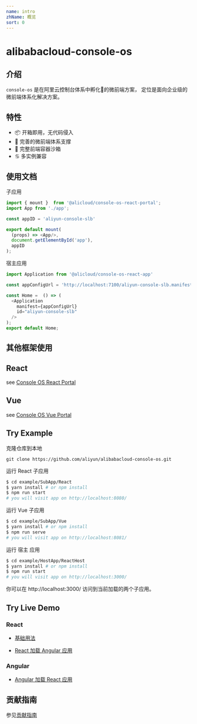 ```yaml
---
name: intro
zhName: 概览
sort: 0
---
```


# alibabacloud-console-os

## 介绍
```console-os``` 是在阿里云控制台体系中孵化🐣的微前端方案， 定位是面向企业级的微前端体系化解决方案。

## 特性

 * 📦 开箱即用，无代码侵入
 * 📎 完善的微前端体系支撑
 * 🕋 完整前端容器沙箱
 * ♋️  多实例兼容

## 使用文档

子应用

```javascript
import { mount }  from '@alicloud/console-os-react-portal';
import App from './app';

const appID = 'aliyun-console-slb'

export default mount(
  (props) => <App/>,
  document.getElementById('app'),
  appID
);
```

宿主应用

```javascript
import Application from '@alicloud/console-os-react-app'

const appConfigUrl = 'http://localhost:7100/aliyun-console-slb.manifest.json';

const Home =  () => (
  <Application
    manifest={appConfigUrl}
    id="aliyun-console-slb"
  />
);
export default Home;
```

## 其他框架使用

## React 

see [Console OS React Portal](https://github.com/aliyun/alibabacloud-console-os/tree/master/packages/react-portal)

## Vue 

see [Console OS Vue Portal](https://github.com/aliyun/alibabacloud-console-os/blob/master/packages/vue-portal/README.md)

## Try Example

克隆仓库到本地

```
git clone https://github.com/aliyun/alibabacloud-console-os.git
```

运行 React 子应用

```bash
$ cd example/SubApp/React
$ yarn install # or npm install
$ npm run start
# you will visit app on http://localhost:8080/
```

运行 Vue 子应用

```bash
$ cd example/SubApp/Vue
$ yarn install # or npm install
$ npm run serve
# you will visit app on http://localhost:8081/
```

运行 宿主 应用

```bash
$ cd example/HostApp/ReactHost
$ yarn install # or npm install
$ npm run start
# you will visit app on http://localhost:3000/
```

你可以在 http://localhost:3000/ 访问到当前加载的两个子应用。

## Try Live Demo

### React

* [基础用法](https://codesandbox.io/s/jolly-sun-pf75y)

* [React 加载 Angular 应用](https://codesandbox.io/s/busy-jepsen-xp8q9)

### Angular

* [Angular 加载 React 应用](https://codesandbox.io/s/nameless-rain-1yv57)

## 贡献指南

参见[贡献指南](https://github.com/aliyun/alibabacloud-console-toolkit/blob/master/CONTRIBUTING.md)
